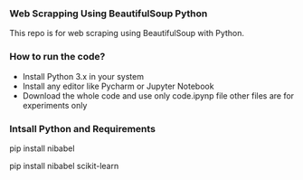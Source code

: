 ### Web Scrapping Using BeautifulSoup Python

This repo is for web scraping using BeautifulSoup with Python. 

### How to run the code?
- Install Python 3.x in your system 
- Install any editor like Pycharm or Jupyter Notebook
- Download the whole code and use only code.ipynp file other files are for experiments only 


### Intsall Python and Requirements 
pip install nibabel

pip install nibabel scikit-learn


